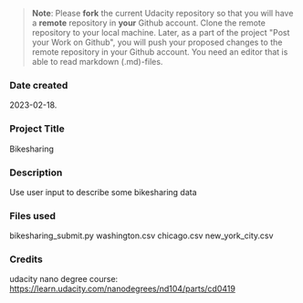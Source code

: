>**Note**: Please **fork** the current Udacity repository so that you will have a **remote** repository in **your** Github account. Clone the remote repository to your local machine. Later, as a part of the project "Post your Work on Github", you will push your proposed changes to the remote repository in your Github account. You need an editor that is able to read markdown (.md)-files.

### Date created
2023-02-18.

### Project Title
Bikesharing

### Description
Use user input to describe some bikesharing data

### Files used
bikesharing_submit.py
washington.csv
chicago.csv
new_york_city.csv

### Credits
udacity nano degree course: https://learn.udacity.com/nanodegrees/nd104/parts/cd0419

